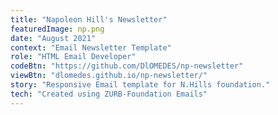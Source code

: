 ```yaml
---
title: "Napoleon Hill's Newsletter"
featuredImage: np.png
date: "August 2021"
context: "Email Newsletter Template"
role: "HTML Email Developer"
codeBtn: "https://github.com/DlOMEDES/np-newsletter"
viewBtn: "dlomedes.github.io/np-newsletter/"
story: "Responsive Email template for N.Hills foundation."
tech: "Created using ZURB-Foundation Emails"
---
```

